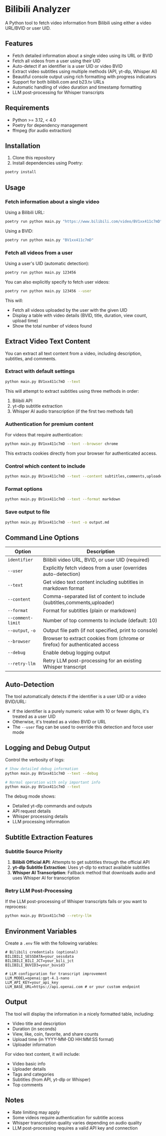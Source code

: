 # Bilibili Analyzer

A Python tool to fetch video information from Bilibili using either a video URL/BVID or user UID.

## Features

- Fetch detailed information about a single video using its URL or BVID
- Fetch all videos from a user using their UID
- Auto-detect if an identifier is a user UID or video BVID
- Extract video subtitles using multiple methods (API, yt-dlp, Whisper AI)
- Beautiful console output using rich formatting with progress indicators
- Support for both bilibili.com and b23.tv URLs
- Automatic handling of video duration and timestamp formatting
- LLM post-processing for Whisper transcripts

## Requirements

- Python >= 3.12, < 4.0
- Poetry for dependency management
- ffmpeg (for audio extraction)

## Installation

1. Clone this repository
2. Install dependencies using Poetry:
```bash
poetry install
```

## Usage

### Fetch information about a single video

Using a Bilibili URL:
```bash
poetry run python main.py "https://www.bilibili.com/video/BV1xx411c7mD"
```

Using a BVID:
```bash
poetry run python main.py "BV1xx411c7mD"
```

### Fetch all videos from a user

Using a user's UID (automatic detection):
```bash
poetry run python main.py 123456
```

You can also explicitly specify to fetch user videos:
```bash
poetry run python main.py 123456 --user
```

This will:
- Fetch all videos uploaded by the user with the given UID
- Display a table with video details (BVID, title, duration, view count, upload time)
- Show the total number of videos found

## Extract Video Text Content

You can extract all text content from a video, including description, subtitles, and comments.

### Extract with default settings

```bash
python main.py BV1xx411c7mD --text
```

This will attempt to extract subtitles using three methods in order:
1. Bilibili API
2. yt-dlp subtitle extraction
3. Whisper AI audio transcription (if the first two methods fail)

### Authentication for premium content

For videos that require authentication:

```bash
python main.py BV1xx411c7mD --text --browser chrome
```

This extracts cookies directly from your browser for authenticated access.

### Control which content to include

```bash
python main.py BV1xx411c7mD --text --content subtitles,comments,uploader
```

### Format options

```bash
python main.py BV1xx411c7mD --text --format markdown
```

### Save output to file

```bash
python main.py BV1xx411c7mD --text -o output.md
```

## Command Line Options

| Option | Description |
|--------|-------------|
| `identifier` | Bilibili video URL, BVID, or user UID (required) |
| `--user` | Explicitly fetch videos from a user (overrides auto-detection) |
| `--text` | Get video text content including subtitles in markdown format |
| `--content` | Comma-separated list of content to include (subtitles,comments,uploader) |
| `--format` | Format for subtitles (plain or markdown) |
| `--comment-limit` | Number of top comments to include (default: 10) |
| `--output`, `-o` | Output file path (if not specified, print to console) |
| `--browser` | Browser to extract cookies from (chrome or firefox) for authenticated access |
| `--debug` | Enable debug logging output |
| `--retry-llm` | Retry LLM post-processing for an existing Whisper transcript |

## Auto-Detection

The tool automatically detects if the identifier is a user UID or a video BVID/URL:
- If the identifier is a purely numeric value with 10 or fewer digits, it's treated as a user UID
- Otherwise, it's treated as a video BVID or URL
- The `--user` flag can be used to override this detection and force user mode

## Logging and Debug Output

Control the verbosity of logs:

```bash
# Show detailed debug information
python main.py BV1xx411c7mD --text --debug

# Normal operation with only important info
python main.py BV1xx411c7mD --text
```

The debug mode shows:
- Detailed yt-dlp commands and outputs
- API request details
- Whisper processing details
- LLM processing information

## Subtitle Extraction Features

### Subtitle Source Priority

1. **Bilibili Official API**: Attempts to get subtitles through the official API
2. **yt-dlp Subtitle Extraction**: Uses yt-dlp to extract available subtitles
3. **Whisper AI Transcription**: Fallback method that downloads audio and uses Whisper AI for transcription

### Retry LLM Post-Processing

If the LLM post-processing of Whisper transcripts fails or you want to reprocess:

```bash
python main.py BV1xx411c7mD --retry-llm
```

## Environment Variables

Create a `.env` file with the following variables:

```
# Bilibili credentials (optional)
BILIBILI_SESSDATA=your_sessdata
BILIBILI_BILI_JCT=your_bili_jct
BILIBILI_BUVID3=your_buvid3

# LLM configuration for transcript improvement
LLM_MODEL=openai:gpt-4.1-nano
LLM_API_KEY=your_api_key
LLM_BASE_URL=https://api.openai.com # or your custom endpoint
```

## Output

The tool will display the information in a nicely formatted table, including:
- Video title and description
- Duration (in seconds)
- View, like, coin, favorite, and share counts
- Upload time (in YYYY-MM-DD HH:MM:SS format)
- Uploader information

For video text content, it will include:
- Video basic info
- Uploader details
- Tags and categories
- Subtitles (from API, yt-dlp or Whisper)
- Top comments

## Notes

- Rate limiting may apply
- Some videos require authentication for subtitle access
- Whisper transcription quality varies depending on audio quality
- LLM post-processing requires a valid API key and connection
